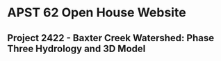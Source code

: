 # APST 62 Open House Website

## Project 2422 - Baxter Creek Watershed: Phase Three Hydrology and 3D Model 


